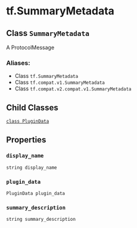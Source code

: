 <div itemscope itemtype="http://developers.google.com/ReferenceObject">
<meta itemprop="name" content="tf.SummaryMetadata" />
<meta itemprop="path" content="Stable" />
<meta itemprop="property" content="PluginData"/>
<meta itemprop="property" content="display_name"/>
<meta itemprop="property" content="plugin_data"/>
<meta itemprop="property" content="summary_description"/>
</div>

# tf.SummaryMetadata

## Class `SummaryMetadata`

A ProtocolMessage



### Aliases:

* Class `tf.SummaryMetadata`
* Class `tf.compat.v1.SummaryMetadata`
* Class `tf.compat.v2.compat.v1.SummaryMetadata`

<!-- Placeholder for "Used in" -->


## Child Classes
[`class PluginData`](../tf/SummaryMetadata/PluginData.md)

## Properties

<h3 id="display_name"><code>display_name</code></h3>

`string display_name`


<h3 id="plugin_data"><code>plugin_data</code></h3>

`PluginData plugin_data`


<h3 id="summary_description"><code>summary_description</code></h3>

`string summary_description`




